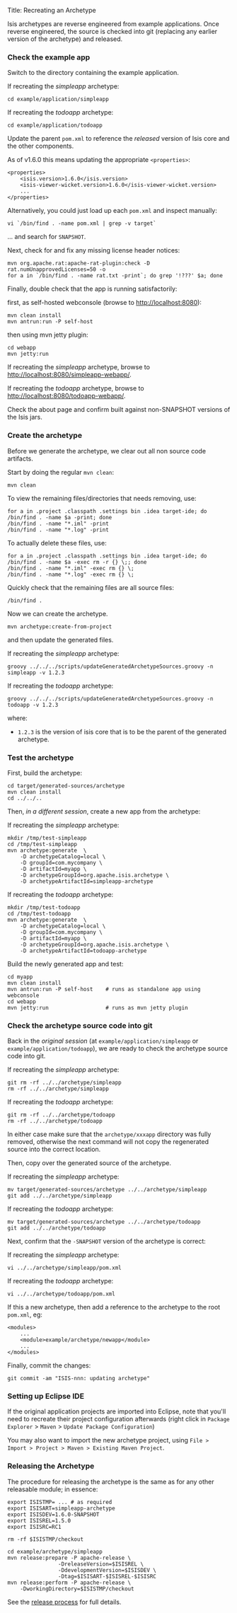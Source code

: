 Title: Recreating an Archetype

Isis archetypes are reverse engineered from example applications.  Once reverse engineered, the source is checked into git (replacing any earlier version of the archetype) and released.

### Check the example app

Switch to the directory containing the example application.

If recreating the *simpleapp* archetype:

    cd example/application/simpleapp

If recreating the *todoapp* archetype:

    cd example/application/todoapp

Update the parent `pom.xml` to reference the *released* version of Isis core and the other components.  

As of v1.6.0 this means updating the appropriate `<properties>`:

    <properties>
        <isis.version>1.6.0</isis.version>
        <isis-viewer-wicket.version>1.6.0</isis-viewer-wicket.version>
        ...
    </properties>

Alternatively, you could just load up each `pom.xml` and inspect manually:

    vi `/bin/find . -name pom.xml | grep -v target`

... and search for `SNAPSHOT`.


Next, check for and fix any missing license header notices:

    mvn org.apache.rat:apache-rat-plugin:check -D rat.numUnapprovedLicenses=50 -o
    for a in `/bin/find . -name rat.txt -print`; do grep '!???' $a; done

Finally, double check that the app is running satisfactorily:

first, as self-hosted webconsole (browse to [http://localhost:8080](http://localhost:8080)):
  
    mvn clean install
    mvn antrun:run -P self-host

then using mvn jetty plugin:

    cd webapp
    mvn jetty:run     

If recreating the *simpleapp* archetype, browse to [http://localhost:8080/simpleapp-webapp/](http://localhost:8080/simpleapp-webapp/).
    
If recreating the *todoapp* archetype, browse to [http://localhost:8080/todoapp-webapp/](http://localhost:8080/todoapp-webapp/).

    
Check the about page and confirm built against non-SNAPSHOT versions of the Isis jars.

### Create the archetype

Before we generate the archetype, we clear out all non source code artifacts.

Start by doing the regular `mvn clean`:

    mvn clean

To view the remaining files/directories that needs removing, use:

    for a in .project .classpath .settings bin .idea target-ide; do /bin/find . -name $a -print; done
    /bin/find . -name "*.iml" -print
    /bin/find . -name "*.log" -print

To actually delete these files, use:

    for a in .project .classpath .settings bin .idea target-ide; do /bin/find . -name $a -exec rm -r {} \;; done
    /bin/find . -name "*.iml" -exec rm {} \;
    /bin/find . -name "*.log" -exec rm {} \;

Quickly check that the remaining files are all source files:

    /bin/find .

Now we can create the archetype.

    mvn archetype:create-from-project

and then update the generated files.  

If recreating the *simpleapp* archetype:

    groovy ../../../scripts/updateGeneratedArchetypeSources.groovy -n simpleapp -v 1.2.3

If recreating the *todoapp* archetype:

    groovy ../../../scripts/updateGeneratedArchetypeSources.groovy -n todoapp -v 1.2.3

where:

- `1.2.3` is the version of isis core that is to be the parent of the generated archetype.

### Test the archetype

First, build the archetype:

    cd target/generated-sources/archetype
    mvn clean install
    cd ../../..

Then, *in a different session*, create a new app from the archetype:

If recreating the *simpleapp* archetype:

    mkdir /tmp/test-simpleapp
    cd /tmp/test-simpleapp
    mvn archetype:generate  \
        -D archetypeCatalog=local \
        -D groupId=com.mycompany \
        -D artifactId=myapp \
        -D archetypeGroupId=org.apache.isis.archetype \
        -D archetypeArtifactId=simpleapp-archetype

If recreating the *todoapp* archetype:

    mkdir /tmp/test-todoapp
    cd /tmp/test-todoapp
    mvn archetype:generate  \
        -D archetypeCatalog=local \
        -D groupId=com.mycompany \
        -D artifactId=myapp \
        -D archetypeGroupId=org.apache.isis.archetype \
        -D archetypeArtifactId=todoapp-archetype

Build the newly generated app and test:

    cd myapp
    mvn clean install
    mvn antrun:run -P self-host    # runs as standalone app using webconsole
    cd webapp
    mvn jetty:run                  # runs as mvn jetty plugin

### Check the archetype source code into git

Back in the *original session* (at `example/application/simpleapp` or `example/application/todoapp`), we are ready to check the archetype source code into git.

If recreating the *simpleapp* archetype:

    git rm -rf ../../archetype/simpleapp
    rm -rf ../../archetype/simpleapp

If recreating the *todoapp* archetype:

    git rm -rf ../../archetype/todoapp
    rm -rf ../../archetype/todoapp

In either case make sure that the `archetype/xxxapp` directory was fully removed, otherwise the next command will not copy the regenerated source into the correct location.

Then, copy over the generated source of the archetype.

If recreating the *simpleapp* archetype:

    mv target/generated-sources/archetype ../../archetype/simpleapp
    git add ../../archetype/simpleapp

If recreating the *todoapp* archetype:

    mv target/generated-sources/archetype ../../archetype/todoapp
    git add ../../archetype/todoapp

Next, confirm that the `-SNAPSHOT` version of the archetype is correct:

If recreating the *simpleapp* archetype:

    vi ../../archetype/simpleapp/pom.xml

If recreating the *todoapp* archetype:

    vi ../../archetype/todoapp/pom.xml

If this a new archetype, then add a reference to the archetype to the root `pom.xml`, eg:

    <modules>
        ...
        <module>example/archetype/newapp</module>
        ...
    </modules>

Finally, commit the changes:

    git commit -am "ISIS-nnn: updating archetype"

### Setting up Eclipse IDE

If the original application projects are imported into Eclipse, note that you'll need to recreate their project configuration afterwards (right click in `Package Explorer` > `Maven` > `Update Package Configuration`)

You may also want to import the new archetype project, using `File > Import > Project > Maven > Existing Maven Project`.


### Releasing the Archetype

The procedure for releasing the archetype is the same as for any other releasable module; in essence:

    export ISISTMP= ... # as required
    export ISISART=simpleapp-archetype
    export ISISDEV=1.6.0-SNAPSHOT
    export ISISREL=1.5.0
    export ISISRC=RC1

    rm -rf $ISISTMP/checkout

    cd example/archetype/simpleapp
    mvn release:prepare -P apache-release \
                    -DreleaseVersion=$ISISREL \
                    -DdevelopmentVersion=$ISISDEV \
                    -Dtag=$ISISART-$ISISREL-$ISISRC
    mvn release:perform -P apache-release \
        -DworkingDirectory=$ISISTMP/checkout

See the [release process](release-process.html) for full details.
